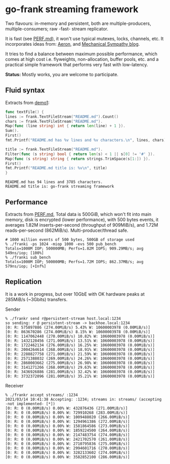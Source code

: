 # go-frank streaming framework

Two flavours: in-memory and persistent, both are multiple-producers, multiple-consumers; raw -fast- stream replicator.

It is fast (see [PERF.md](PERF.md)), it won't use typical mutexes, locks, channels, etc. It incorporates ideas
from: [Aeron](https://github.com/real-logic/Aeron),
and [Mechanical Sympathy blog](https://mechanical-sympathy.blogspot.com).

It tries to find a balance between maximum possible performance, which comes at high cost i.e. flyweights,
non-allocation, buffer pools, etc. and a practical simple framework that performs very fast with low-latency.

**Status:** Mostly works, you are welcome to participate.

## Fluid syntax

Extracts from [demo1](cli/demo1/main.go):

```go
func textFile() {
lines := frank.TextFileStream("README.md").Count()
chars := frank.TextFileStream("README.md").
Map(func (line string) int { return len(line) + 1 }).
Sum().
First()
fmt.Printf("README.md has %v lines and %v characters.\n", lines, chars)

title := frank.TextFileStream("README.md").
Filter(func (s string) bool { return len(s) < 1 || s[0] != '#' }).
Map(func (s string) string { return strings.TrimSpace(s[1:]) }).
First()
fmt.Printf("README.md title is: %v\n", title)
}
```

```
README.md has 94 lines and 3785 characters.
README.md title is: go-frank streaming framework
```

## Performance

Extracts from [PERF.md](PERF.md), Total data is 500GiB, which won't fit into main memory, disk is encrypted (lower
performance), with 500 bytes events, it averages 1.82M inserts-per-second (throughput of 909MiB/s), and 1.72M
reads-per-second (862MiB/s). Multi-producer/thread safe.

```
# 1000 million events of 500 bytes, 500GB of storage used
% ./franki -ps 1024 -miop 1000 -evs 500 pub_bench
Totals=1000M IOP; 500000MB; Perfs=1.82M IOPS; 909.29MB/s; avg 549ns/iop; [100%]     
% ./franki sub_bench
Totals=1000M IOP; 500000MB; Perfs=1.72M IOPS; 862.37MB/s; avg 579ns/iop; [+Inf%]  
```

## Replication

It is a work in progress, but over 10GbE with OK hardware peaks at 285MiB/s (~3Gbits) transfers.

Sender

```
% ./frankr send r@persistent-stream host.local:1234
so sending: r @ persistent-stream -> backhoe.local:1234
[0: R: 575897886 (274.00MiB/s) 5.43% W: 10600003978 (0.00MiB/s)]
[0: R: 863670286 (274.00MiB/s) 8.15% W: 10600003978 (0.00MiB/s)]
[0: R: 1147062448 (270.00MiB/s) 10.82% W: 10600003978 (0.00MiB/s)]
[0: R: 1432128456 (271.00MiB/s) 13.51% W: 10600003978 (0.00MiB/s)]
[0: R: 1722462134 (276.00MiB/s) 16.25% W: 10600003978 (0.00MiB/s)]
[0: R: 2004264614 (268.00MiB/s) 18.91% W: 10600003978 (0.00MiB/s)]
[0: R: 2288827758 (271.00MiB/s) 21.59% W: 10600003978 (0.00MiB/s)]
[0: R: 2571388032 (269.00MiB/s) 24.26% W: 10600003978 (0.00MiB/s)]
[0: R: 2860003662 (275.00MiB/s) 26.98% W: 10600003978 (0.00MiB/s)]
[0: R: 3141271266 (268.00MiB/s) 29.63% W: 10600003978 (0.00MiB/s)]
[0: R: 3436926886 (281.00MiB/s) 32.42% W: 10600003978 (0.00MiB/s)]
[0: R: 3732372096 (281.00MiB/s) 35.21% W: 10600003978 (0.00MiB/s)]
```

Receiver

```
% ./frankr accept streams/ :1234
2021/03/14 10:41:38 Accepting: :1234; streams in: streams/ (accepting -not implemented- [*])
[0: R: 0 (0.00MiB/s) 0.00% W: 432876436 (271.00MiB/s)]
[0: R: 0 (0.00MiB/s) 0.00% W: 729910268 (283.00MiB/s)]
[0: R: 0 (0.00MiB/s) 0.00% W: 1009488020 (266.00MiB/s)]
[0: R: 0 (0.00MiB/s) 0.00% W: 1294961386 (272.00MiB/s)]
[0: R: 0 (0.00MiB/s) 0.00% W: 1581864586 (273.00MiB/s)]
[0: R: 0 (0.00MiB/s) 0.00% W: 1859224500 (264.00MiB/s)]
[0: R: 0 (0.00MiB/s) 0.00% W: 2147483754 (274.00MiB/s)]
[0: R: 0 (0.00MiB/s) 0.00% W: 2421702570 (261.00MiB/s)]
[0: R: 0 (0.00MiB/s) 0.00% W: 2710795836 (275.00MiB/s)]
[0: R: 0 (0.00MiB/s) 0.00% W: 2994601716 (270.00MiB/s)]
[0: R: 0 (0.00MiB/s) 0.00% W: 3282133602 (274.00MiB/s)]
[0: R: 0 (0.00MiB/s) 0.00% W: 3582852100 (286.00MiB/s)]
```
